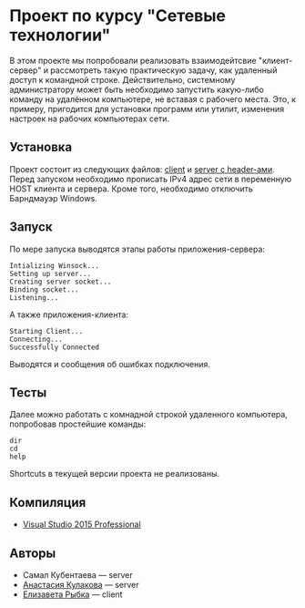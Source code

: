 # Проект по курсу "Сетевые технологии"
В этом проекте мы попробовали реализовать взаимодейтсвие "клиент-сервер" и рассмотреть такую практическую задачу, 
как удаленный доступ к командной строке. Действительно, системному администратору может быть необходимо запустить какую-либо команду
на удалённом компьютере, не вставая с рабочего места. Это, к примеру, пригодится для установки программ или утилит, 
изменения настроек на рабочих компьютерах сети.
## Установка
Проект состоит из следующих файлов: [client](https://github.com/nastyakul/Network_Course/blob/master/Client/client.cpp) и
[server с header-ами](https://github.com/nastyakul/Network_Course/tree/master/Server). Перед запуском необходимо прописать IPv4 адрес 
сети в переменную HOST клиента и сервера. Кроме того, необходимо отключить Барндмауэр Windows.
## Запуск
По мере запуска выводятся этапы работы приложения-сервера:
```
Intializing Winsock...
Setting up server...
Creating server socket...
Binding socket...
Listening...
```
А также приложения-клиента:
```
Starting Client...
Connecting...
Successfully Connected
```
Выводятся и сообщения об ошибках подключения.
## Тесты
Далее можно работать с комнадной строкой удаленного компьютера, попробовав простейшие команды:
```
dir 
cd
help
```
Shortcuts в текущей версии проекта не реализованы.
## Компиляция

* [Visual Studio 2015 Professional](https://www.microsoft.com/ru-ru/SoftMicrosoft/vs2015professional.aspx)

## Авторы

* Самал Кубентаева — server
* [Анастасия Кулакова](https://github.com/nastyakul) — server
* [Елизавета Рыбка](https://github.com/EliseRybka) — client
